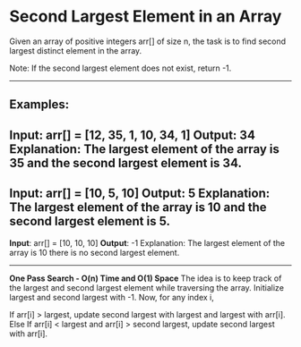 # Second Largest Element in an Array

Given an array of positive integers arr[] of size n, the task is to find second largest distinct element in the array.

Note: If the second largest element does not exist, return -1.

---


## Examples:

**Input**: arr[] = [12, 35, 1, 10, 34, 1]
**Output**: 34
Explanation: The largest element of the array is 35 and the second largest element is 34.
---
**Input**: arr[] = [10, 5, 10]
**Output**: 5
Explanation: The largest element of the array is 10 and the second largest element is 5.
---
**Input**: arr[] = [10, 10, 10]
**Output**: -1
Explanation: The largest element of the array is 10 there is no second largest element.

---

**One Pass Search - O(n) Time and O(1) Space**
The idea is to keep track of the largest and second largest element while traversing the array. Initialize largest and second largest with -1. Now, for any index i,

If arr[i] > largest, update second largest with largest and largest with arr[i].
Else If arr[i] < largest and arr[i] > second largest, update second largest with arr[i].